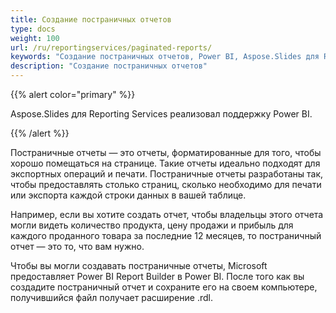 ```yaml
---
title: Создание постраничных отчетов
type: docs
weight: 100
url: /ru/reportingservices/paginated-reports/
keywords: "Создание постраничных отчетов, Power BI, Aspose.Slides для Reporting Services"
description: "Создание постраничных отчетов"
---
```


{{% alert color="primary" %}} 

Aspose.Slides для Reporting Services реализовал поддержку Power BI. 

{{% /alert %}} 

Постраничные отчеты — это отчеты, форматированные для того, чтобы хорошо помещаться на странице. Такие отчеты идеально подходят для экспортных операций и печати. Постраничные отчеты разработаны так, чтобы предоставлять столько страниц, сколько необходимо для печати или экспорта каждой строки данных в вашей таблице. 

Например, если вы хотите создать отчет, чтобы владельцы этого отчета могли видеть количество продукта, цену продажи и прибыль для каждого проданного товара за последние 12 месяцев, то постраничный отчет — это то, что вам нужно. 

Чтобы вы могли создавать постраничные отчеты, Microsoft предоставляет Power BI Report Builder в Power BI. После того как вы создадите постраничный отчет и сохраните его на своем компьютере, получившийся файл получает расширение .rdl. 
